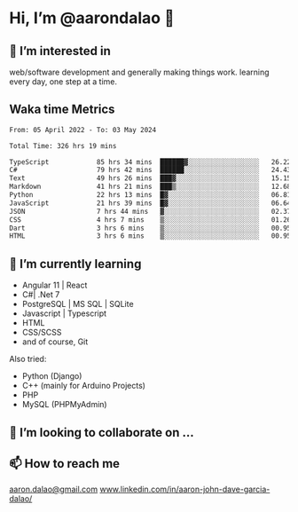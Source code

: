 # __Hi, I’m @aarondalao__ 👋 
## 👀 I’m interested in 
web/software development and generally making things work.
learning every day, one step at a time. 

## Waka time Metrics
<!--START_SECTION:waka-->

```txt
From: 05 April 2022 - To: 03 May 2024

Total Time: 326 hrs 19 mins

TypeScript            85 hrs 34 mins  ██████▓░░░░░░░░░░░░░░░░░░   26.22 %
C#                    79 hrs 42 mins  ██████░░░░░░░░░░░░░░░░░░░   24.43 %
Text                  49 hrs 26 mins  ███▓░░░░░░░░░░░░░░░░░░░░░   15.15 %
Markdown              41 hrs 21 mins  ███▒░░░░░░░░░░░░░░░░░░░░░   12.68 %
Python                22 hrs 13 mins  █▓░░░░░░░░░░░░░░░░░░░░░░░   06.81 %
JavaScript            21 hrs 39 mins  █▓░░░░░░░░░░░░░░░░░░░░░░░   06.64 %
JSON                  7 hrs 44 mins   ▓░░░░░░░░░░░░░░░░░░░░░░░░   02.37 %
CSS                   4 hrs 7 mins    ▒░░░░░░░░░░░░░░░░░░░░░░░░   01.26 %
Dart                  3 hrs 6 mins    ▒░░░░░░░░░░░░░░░░░░░░░░░░   00.95 %
HTML                  3 hrs 6 mins    ▒░░░░░░░░░░░░░░░░░░░░░░░░   00.95 %
```

<!--END_SECTION:waka-->

## 🌱 I’m currently learning 

- Angular 11 | React 
- C#| .Net 7
- PostgreSQL | MS SQL | SQLite
- Javascript | Typescript
- HTML 
- CSS/SCSS
- and of course, Git 


Also tried:
- Python (Django)
- C++ (mainly for Arduino Projects)
- PHP
- MySQL (PHPMyAdmin)


## 💞️ I’m looking to collaborate on ...

## 📫 How to reach me 
aaron.dalao@gmail.com
www.linkedin.com/in/aaron-john-dave-garcia-dalao/

<!---
aarondalao/aarondalao is a ✨ special ✨ repository because its `README.md` (this file) appears on your GitHub profile.
You can click the Preview link to take a look at your changes.
--->
